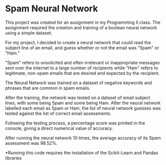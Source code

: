 # Spam Neural Network

This project was created for an assignment in my Programming II class. The assignment required the creation and training of a boolean neural network using a simple dataset.

For my project, I decided to create a neural network that could read the subject line of an email, and guess whether or not the email was "Spam" or "Ham."

"Spam" refers to unsolicited and often irrelevant or inappropriate messages sent over the internet to a large number of recipients while "Ham" refers to legitimate, non-spam emails that are desired and expected by the recipient.

The Neural Network was trained on a dataset of negative keywords and phrases that are common in spam emails.

After the training, the network was tested on a dataset of email subject lines, with some being Spam and some being Ham. After the neural network labelled each email as Spam or Ham, the list of neural network guesses was tested against the list of correct email assessments.

Following the testing process, a percentage score was printed in the console, giving a direct numerical value of accuracy. 

After running the neural network 10 times, the average accuracy of its Spam assessment was 98.52%.

*Running this code requires the installation of the Scikit-Learn and Pandas libraries

